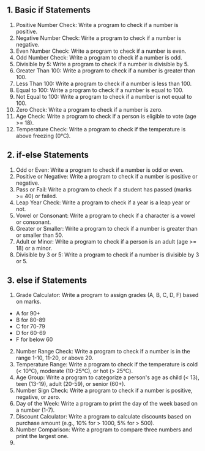 ## 1. Basic if Statements

1. Positive Number Check: Write a program to check if a number is positive.
2. Negative Number Check: Write a program to check if a number is negative.
3. Even Number Check: Write a program to check if a number is even.
4. Odd Number Check: Write a program to check if a number is odd.
5. Divisible by 5: Write a program to check if a number is divisible by 5.
6. Greater Than 100: Write a program to check if a number is greater than 100.
7. Less Than 100: Write a program to check if a number is less than 100.
8. Equal to 100: Write a program to check if a number is equal to 100.
9. Not Equal to 100: Write a program to check if a number is not equal to 100.
10. Zero Check: Write a program to check if a number is zero.
11. Age Check: Write a program to check if a person is eligible to vote (age >= 18).
12. Temperature Check: Write a program to check if the temperature is above freezing (0°C).


## 2. if-else Statements
1. Odd or Even: Write a program to check if a number is odd or even.
2. Positive or Negative: Write a program to check if a number is positive or negative.
3. Pass or Fail: Write a program to check if a student has passed (marks >= 40) or failed.
4. Leap Year Check: Write a program to check if a year is a leap year or not.
5. Vowel or Consonant: Write a program to check if a character is a vowel or consonant.
6. Greater or Smaller: Write a program to check if a number is greater than or smaller than 50.
7. Adult or Minor: Write a program to check if a person is an adult (age >= 18) or a minor.
8. Divisible by 3 or 5: Write a program to check if a number is divisible by 3 or 5.




## 3. else if Statements
1. Grade Calculator: Write a program to assign grades (A, B, C, D, F) based on marks.
  - A for 90+
  - B for 80-89
  - C for 70-79
  - D for 60-69
  - F for below 60

2. Number Range Check: Write a program to check if a number is in the range 1-10, 11-20, or above 20.
3. Temperature Range: Write a program to check if the temperature is cold (< 10°C), moderate (10-25°C), or hot (> 25°C).
4. Age Group: Write a program to categorize a person's age as child (< 13), teen (13-19), adult (20-59), or senior (60+).
5. Number Sign Check: Write a program to check if a number is positive, negative, or zero.
6. Day of the Week: Write a program to print the day of the week based on a number (1-7).
7. Discount Calculator: Write a program to calculate discounts based on purchase amount (e.g., 10% for > 1000, 5% for > 500).
8. Number Comparison: Write a program to compare three numbers and print the largest one.
9. 
